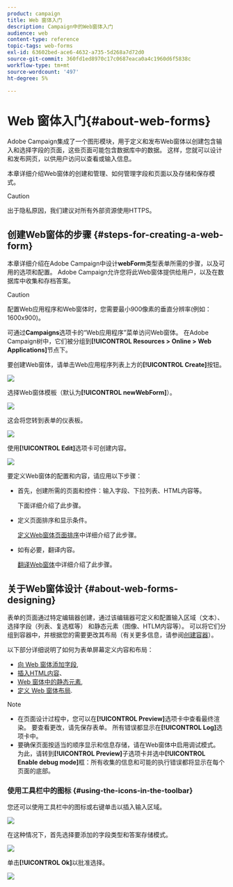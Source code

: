 ```yaml
---
product: campaign
title: Web 窗体入门
description: Campaign中的Web窗体入门
audience: web
content-type: reference
topic-tags: web-forms
exl-id: 63602bed-ace6-4632-a735-5d268a7d72d0
source-git-commit: 360fd1ed8970c17c0687eaca0a4c1960d6f5838c
workflow-type: tm+mt
source-wordcount: '497'
ht-degree: 5%

---
```


# Web 窗体入门{#about-web-forms}

Adobe Campaign集成了一个图形模块，用于定义和发布Web窗体以创建包含输入和选择字段的页面，这些页面可能包含数据库中的数据。 这样，您就可以设计和发布网页，以供用户访问以查看或输入信息。

本章详细介绍Web窗体的创建和管理、如何管理字段和页面以及存储和保存模式。

>[!CAUTION]
>
>出于隐私原因，我们建议对所有外部资源使用HTTPS。

## 创建Web窗体的步骤 {#steps-for-creating-a-web-form}

本章详细介绍在Adobe Campaign中设计&#x200B;**webForm**&#x200B;类型表单所需的步骤，以及可用的选项和配置。 Adobe Campaign允许您将此Web窗体提供给用户，以及在数据库中收集和存档答案。

>[!CAUTION]
>
>配置Web应用程序和Web窗体时，您需要最小900像素的垂直分辨率(例如：1600x900)。

可通过&#x200B;**Campaigns**&#x200B;选项卡的“Web应用程序”菜单访问Web窗体。 在Adobe Campaign树中，它们被分组到&#x200B;**[!UICONTROL Resources > Online > Web Applications]**&#x200B;节点下。

要创建Web窗体，请单击Web应用程序列表上方的&#x200B;**[!UICONTROL Create]**&#x200B;按钮。

![](assets/webapp_create_new.png)

选择Web窗体模板（默认为&#x200B;**[!UICONTROL newWebForm]**）。

![](assets/s_ncs_admin_survey_select_template.png)

这会将您转到表单的仪表板。

![](assets/webapp_empty_dashboard.png)

使用&#x200B;**[!UICONTROL Edit]**&#x200B;选项卡可创建内容。

![](assets/webapp_edit_tab.png)

要定义Web窗体的配置和内容，请应用以下步骤：

* 首先，创建所需的页面和控件：输入字段、下拉列表、HTML内容等。

   下面详细介绍了此步骤。

* 定义页面排序和显示条件。

   [定义Web窗体页面排序](defining-web-forms-page-sequencing.md)中详细介绍了此步骤。

* 如有必要，翻译内容。

   [翻译Web窗体](translating-a-web-form.md)中详细介绍了此步骤。

## 关于Web窗体设计 {#about-web-forms-designing}

表单的页面通过特定编辑器创建，通过该编辑器可定义和配置输入区域（文本）、选择字段（列表、复选框等） 和静态元素（图像、HTLM内容等）。 可以将它们分组到容器中，并根据您的需要更改其布局（有关更多信息，请参阅[创建容器](defining-web-forms-layout.md#creating-containers)）。

以下部分详细说明了如何为表单屏幕定义内容和布局：

* [向 Web 窗体添加字段](adding-fields-to-a-web-form.md),
* [插入HTML内容](static-elements-in-a-web-form.md#inserting-html-content)、
* [Web 窗体中的静态元素](static-elements-in-a-web-form.md),
* [定义 Web 窗体布局](defining-web-forms-layout.md).

>[!NOTE]
>
>* 在页面设计过程中，您可以在&#x200B;**[!UICONTROL Preview]**&#x200B;选项卡中查看最终渲染。 要查看更改，请先保存表单。 所有错误都显示在&#x200B;**[!UICONTROL Log]**&#x200B;选项卡中。
>* 要确保页面按适当的顺序显示和信息存储，请在Web窗体中启用调试模式。 为此，请转到&#x200B;**[!UICONTROL Preview]**&#x200B;子选项卡并选中&#x200B;**[!UICONTROL Enable debug mode]**&#x200B;框：所有收集的信息和可能的执行错误都将显示在每个页面的底部。

>



### 使用工具栏中的图标 {#using-the-icons-in-the-toolbar}

您还可以使用工具栏中的图标或右键单击以插入输入区域。

![](assets/s_ncs_admin_webform_add_selection.png)

在这种情况下，首先选择要添加的字段类型和答案存储模式。

![](assets/s_ncs_admin_webform_select_storage.png)

单击&#x200B;**[!UICONTROL Ok]**&#x200B;以批准选择。

![](assets/s_ncs_admin_webform_confirm_storage.png)
